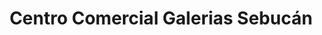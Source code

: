 ---
title: "Centro Comercial Galerias Sebucán"
url: /caracas/centro-comercial-galerias-sebucan/
shop: centro comercial
---